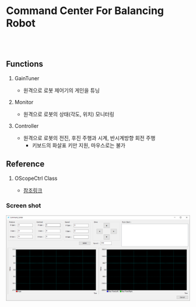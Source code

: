 # Command Center For Balancing Robot
<br>
<br>

## Functions

1. GainTuner

    - 원격으로 로봇 제어기의 게인을 튜닝

2. Monitor

    - 원격으로 로봇의 상태(각도, 위치) 모니터링

3. Controller

    - 원격으로 로봇의 전진, 후진 주행과 시계, 반시계방향 회전 주행
        - 키보드의 화살표 키만 지원, 마우스로는 불가

## Reference

1. OScopeCtrl Class

    - [참조링크](http://blog.daum.net/pg365/126)
### Screen shot
![](../img/Dialog_img.png)

